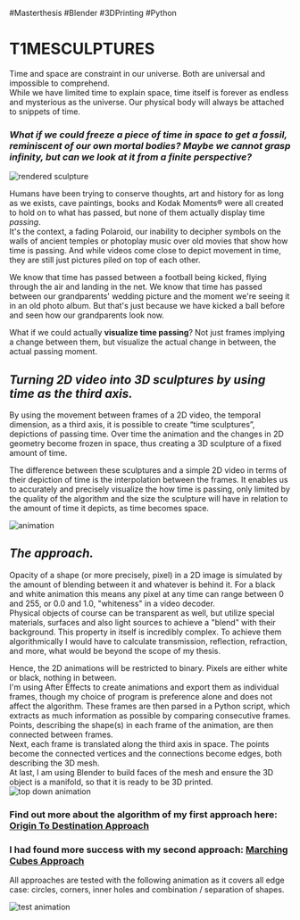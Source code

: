 #Masterthesis #Blender #3DPrinting #Python

# T1MESCULPTURES

Time and space are constraint in our universe. Both are universal and impossible to comprehend.  
While we have limited time to explain space, time itself is forever as endless and mysterious as the universe. Our physical body will always be attached to snippets of time.
### _What if we could freeze a piece of time in space to get a fossil, reminiscent of our own mortal bodies? Maybe we cannot grasp infinity, but can we look at it from a finite perspective?_

![rendered sculpture](./img/funrender.png)

Humans have been trying to conserve thoughts, art and history for as long as we exists, cave paintings, books and Kodak Moments® were all created to hold on to what has passed, but none of them actually display time _passing_.  
It's the context, a fading Polaroid, our inability to decipher symbols on the walls of ancient temples or photoplay music over old movies that show how time is passing. And while videos come close to depict movement in time, they are still just pictures piled on top of each other.

We know that time has passed between a football being kicked, flying through the air and landing in the net. We know that time has passed between our grandparents' wedding picture and the moment we're seeing it in an old photo album. But that's just because we have kicked a ball before and seen how our grandparents look now.

What if we could actually **visualize time passing**? Not just frames implying a change between them, but visualize the actual change in between, the actual passing moment.
## _Turning 2D video into 3D sculptures by using time as the third axis._

By using the movement between frames of a 2D video, the temporal dimension, as a third axis, it is possible to create “time sculptures”, depictions of passing time. Over time the animation and the changes in 2D geometry become frozen in space, thus creating a 3D sculpture of a fixed amount of time.

The difference between these sculptures and a simple 2D video in terms of their depiction of time is the interpolation between the frames. It enables us to accurately and precisely visualize the how time is passing, only limited by the quality of the algorithm and the size the sculpture will have in relation to the amount of time it depicts, as time becomes space.

![animation](./img/ezgif-4-23505d7eae.gif)

## _The approach._

Opacity of a shape (or more precisely, pixel) in a 2D image is simulated by the amount of blending between it and whatever is behind it. For a black and white animation this means any pixel at any time can range between 0 and 255, or 0.0 and 1.0, "whiteness" in a video decoder.  
Physical objects of course can be transparent as well, but utilize special materials, surfaces and also light sources to achieve a "blend" with their background. This property in itself is incredibly complex. To achieve them algorithmically I would have to calculate transmission, reflection, refraction, and more, what would be beyond the scope of my thesis.

Hence, the 2D animations will be restricted to binary. Pixels are either white or black, nothing in between.  
I'm using After Effects to create animations and export them as individual frames, though my choice of program is preference alone and does not affect the algorithm. These frames are then parsed in a Python script, which extracts as much information as possible by comparing consecutive frames.  
Points, describing the shape(s) in each frame of the animation, are then connected between frames.  
Next, each frame is translated along the third axis in space. The points become the connected vertices and the connections become edges, both describing the 3D mesh.  
At last, I am using Blender to build faces of the mesh and ensure the 3D object is a manifold, so that it is ready to be 3D printed.
![top down animation](./img/ezgif-4-820052d9f6.gif)

### Find out more about the algorithm of my first approach here: [Origin To Destination Approach](./algorithm/Origin%20To%20Destination%20Approach.md)

### I had found more success with my second approach: [Marching Cubes Approach](./algorithm/Marching%20Cubes%20Approach.md)

All approaches are tested with the following animation as it covers all edge case: circles, corners, inner holes and combination / separation of shapes.

![test animation](./img/testanimation_01.gif)